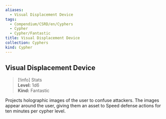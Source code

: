 ```yaml
---
aliases:
  - Visual Displacement Device
tags:
  - Compendium/CSRD/en/Cyphers
  - Cypher
  - Cypher/Fantastic
title: Visual Displacement Device
collection: Cyphers
kind: Cypher
---
```

## Visual Displacement Device  
>[!info] Stats  
> **Level:** 1d6  
> **Kind:** Fantastic
  
Projects holographic images of the user to confuse attackers. The images appear around the user, giving them an asset to Speed defense actions for ten minutes per cypher level.